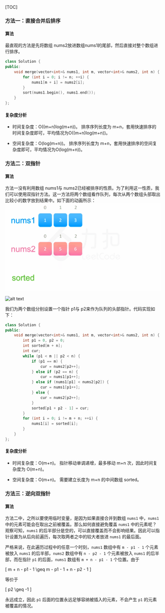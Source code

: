 [TOC]
### 方法一：直接合并后排序
#### 算法
最直观的方法是先将数组 nums2放进数组nums1的尾部，然后直接对整个数组进行排序。

```c++
class Solution {
public:
    void merge(vector<int>& nums1, int m, vector<int>& nums2, int n) {
        for (int i = 0; i != n; ++i) {
            nums1[m + i] = nums2[i];
        }
        sort(nums1.begin(), nums1.end());
    }
};
```
#### 复杂度分析
+ 时间复杂度：O((m+n)log(m+n))。
排序序列长度为 m+n，套用快速排序的时间复杂度即可，平均情况为O((m+n)log(m+n))。

- 空间复杂度：O(log(m+n))。
排序序列长度为 m+n，套用快速排序的空间复杂度即可，平均情况为O(log(m+n))。

### 方法二：双指针
#### 算法
方法一没有利用数组 nums1与 nums2已经被排序的性质。为了利用这一性质，我们可以使用双指针方法。这一方法将两个数组看作队列，每次从两个数组头部取出比较小的数字放到结果中。如下面的动画所示：
![alt text](image/1.gif)

![alt text](https://assets.leetcode-cn.com/solution-static/88/1.gif)

我们为两个数组分别设置一个指针 p1与 p2来作为队列的头部指针。代码实现如下：
```cpp
class Solution {
public:
    void merge(vector<int>& nums1, int m, vector<int>& nums2, int n) {
        int p1 = 0, p2 = 0;
        int sorted[m + n];
        int cur;
        while (p1 < m || p2 < n) {
            if (p1 == m) {
                cur = nums2[p2++];
            } else if (p2 == n) {
                cur = nums1[p1++];
            } else if (nums1[p1] < nums2[p2]) {
                cur = nums1[p1++];
            } else {
                cur = nums2[p2++];
            }
            sorted[p1 + p2 - 1] = cur;
        }
        for (int i = 0; i != m + n; ++i) {
            nums1[i] = sorted[i];
        }
    }
};
```
#### 复杂度分析

+ 时间复杂度：O(m+n)。
指针移动单调递增，最多移动 m+n 次，因此时间复杂度为 O(m+n)。

- 空间复杂度：O(m+n)。
需要建立长度为 m+n 的中间数组 sorted。
### 方法三：逆向双指针
#### 算法

方法二中，之所以要使用临时变量，是因为如果直接合并到数组 `nums1` 中，`nums1` 中的元素可能会在取出之前被覆盖。那么如何直接避免覆盖 `nums1` 中的元素呢？观察可知，`nums1` 的后半部分是空的，可以直接覆盖而不会影响结果。因此可以指针设置为从后向前遍历，每次取两者之中的较大者放进 `nums1` 的最后面。

严格来说，在此遍历过程中的任意一个时刻，`nums1` 数组中有 `m - p1 - 1` 个元素被放入 `nums1` 的后半部，`nums2` 数组中有 `n - p2 - 1` 个元素被放入 `nums1` 的后半部，而在指针 `p1` 的后面，`nums1` 数组有 `m + n - p1 - 1` 个位置。由于

\[ m + n - p1 - 1 \geq m - p1 - 1 + n - p2 - 1 \]

等价于

\[ p2 \geq -1 \]

永远成立，因此 `p1` 后面的位置永远足够容纳被插入的元素，不会产生 `p1` 的元素被覆盖的情况。